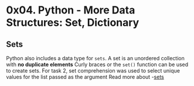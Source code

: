 # 0x04. Python - More Data Structures: Set, Dictionary
## Sets
Python also includes a data type for `sets`. A set is an unordered collection with **no duplicate elements**
Curly braces or the `set()` function can be used to create sets. 
For task 2, set comprehension was used to select unique values for the list passed as the argument
Read more about 
-[sets](https://docs.python.org/3/tutorial/datastructures.html#sets) 

